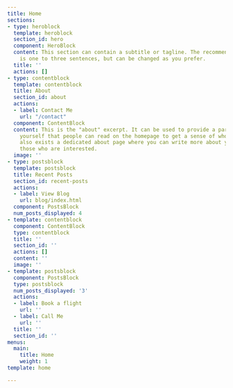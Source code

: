 ```yaml
---
title: Home
sections:
- type: heroblock
  template: heroblock
  section_id: hero
  component: HeroBlock
  content: This section can contain a subtitle or tagline. The recommended length
    is one to three sentences, but can be changed as you prefer.
  title: ''
  actions: []
- type: contentblock
  template: contentblock
  title: About
  section_id: about
  actions:
  - label: Contact Me
    url: "/contact"
  component: ContentBlock
  content: This is the "about" excerpt. It can be used to provide a paragraph about
    yourself that people can read on the homepage to get a sense of who you are. There
    also exists a dedicated about page where you can write more about yourself for
    those who are interested.
  image: ''
- type: postsblock
  template: postsblock
  title: Recent Posts
  section_id: recent-posts
  actions:
  - label: View Blog
    url: blog/index.html
  component: PostsBlock
  num_posts_displayed: 4
- template: contentblock
  component: ContentBlock
  type: contentblock
  title: ''
  section_id: ''
  actions: []
  content: ''
  image: ''
- template: postsblock
  component: PostsBlock
  type: postsblock
  num_posts_displayed: '3'
  actions:
  - label: Book a flight
    url: ''
  - label: Call Me
    url: ''
  title: ''
  section_id: ''
menus:
  main:
    title: Home
    weight: 1
template: home

---
```

